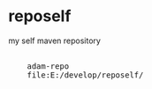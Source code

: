 # repoself
my self maven repository

<pre>
<repository>
    <id>adam-repo</id>
    <url>file:E:/develop/repoself/</url>
</repository>
</pre>
